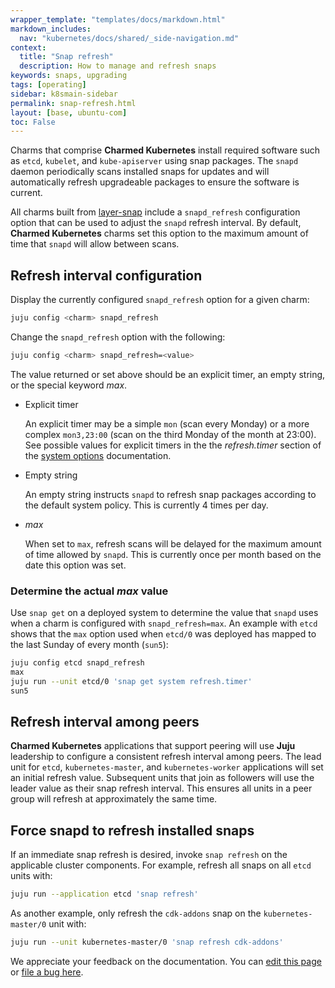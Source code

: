 ```yaml
---
wrapper_template: "templates/docs/markdown.html"
markdown_includes:
  nav: "kubernetes/docs/shared/_side-navigation.md"
context:
  title: "Snap refresh"
  description: How to manage and refresh snaps
keywords: snaps, upgrading
tags: [operating]
sidebar: k8smain-sidebar
permalink: snap-refresh.html
layout: [base, ubuntu-com]
toc: False
---
```


Charms that comprise **Charmed Kubernetes** install required software such
as `etcd`, `kubelet`, and `kube-apiserver` using snap packages. The `snapd`
daemon periodically scans installed snaps for updates and will automatically
refresh upgradeable packages to ensure the software is current.

All charms built from [layer-snap][] include a `snapd_refresh` configuration
option that can be used to adjust the `snapd` refresh interval. By default,
**Charmed Kubernetes** charms set this option to the maximum amount of time
that `snapd` will allow between scans.

## Refresh interval configuration

Display the currently configured `snapd_refresh` option for a given charm:

```bash
juju config <charm> snapd_refresh
```

Change the `snapd_refresh` option with the following:

```bash
juju config <charm> snapd_refresh=<value>
```

The value returned or set above should be an explicit timer, an empty string,
or the special keyword *max*.

- Explicit timer

    An explicit timer may be a simple `mon` (scan every Monday) or a more
    complex `mon3,23:00` (scan on the third Monday of the month at 23:00). See
    possible values for explicit timers in the the *refresh.timer* section of
    the [system options][system-snap-opts] documentation.

- Empty string

    An empty string instructs `snapd` to refresh snap packages according to the
    default system policy. This is currently 4 times per day.

- *max*

    When set to `max`, refresh scans will be delayed for the maximum amount of
    time allowed by `snapd`. This is currently once per month based on the
    date this option was set.

### Determine the actual *max* value

Use `snap get` on a deployed system to determine the value that `snapd` uses
when a charm is configured with `snapd_refresh=max`. An example with `etcd`
shows that the `max` option used when `etcd/0` was deployed has mapped to the
last Sunday of every month (`sun5`):

```bash
juju config etcd snapd_refresh
max
juju run --unit etcd/0 'snap get system refresh.timer'
sun5
```

## Refresh interval among peers

**Charmed Kubernetes** applications that support peering will use **Juju**
leadership to configure a consistent refresh interval among peers. The lead
unit for `etcd`, `kubernetes-master`, and `kubernetes-worker` applications
will set an initial refresh value. Subsequent units that join as followers
will use the leader value as their snap refresh interval. This ensures all
units in a peer group will refresh at approximately the same time.

## Force snapd to refresh installed snaps

If an immediate snap refresh is desired, invoke `snap refresh` on the
applicable cluster components. For example, refresh all snaps on all `etcd`
units with:

```bash
juju run --application etcd 'snap refresh'
```

As another example, only refresh the `cdk-addons` snap on the
`kubernetes-master/0` unit with:

```bash
juju run --unit kubernetes-master/0 'snap refresh cdk-addons'
```

<!-- LINKS -->

[layer-snap]: https://git.launchpad.net/layer-snap
[system-snap-opts]: https://forum.snapcraft.io/t/system-options/87

<!-- FEEDBACK -->
<div class="p-notification--information">
  <p class="p-notification__response">
    We appreciate your feedback on the documentation. You can
    <a href="https://github.com/charmed-kubernetes/kubernetes-docs/edit/master/pages/k8s/snap-refresh.md" >edit this page</a>
    or
    <a href="https://github.com/charmed-kubernetes/kubernetes-docs/issues/new" >file a bug here</a>.
  </p>
</div>

